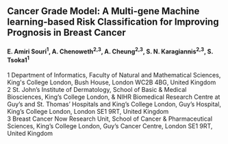 ## Cancer Grade Model: A Multi-gene Machine learning-based Risk Classification for Improving Prognosis in Breast Cancer
#### E. Amiri Souri<sup>1</sup>, A. Chenoweth<sup>2,3</sup>, A. Cheung<sup>2,3</sup>, S. N. Karagiannis<sup>2,3</sup>, S. Tsoka1<sup>1</sup>

1 Department of Informatics, Faculty of Natural and Mathematical Sciences, King's College London, Bush House, London WC2B 4BG, United Kingdom <br />
2 St. John’s Institute of Dermatology, School of Basic & Medical Biosciences, King’s College London, & NIHR Biomedical Research Centre at Guy’s and St. Thomas’ Hospitals and King’s College London, Guy’s Hospital, King’s College London, London SE1 9RT, United Kingdom <br />
3 Breast Cancer Now Research Unit, School of Cancer & Pharmaceutical Sciences, King’s College London, Guy’s Cancer Centre, London SE1 9RT, United Kingdom <br />

